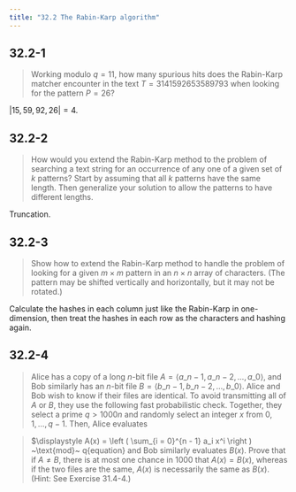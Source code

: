 ```yaml
---
title: "32.2 The Rabin-Karp algorithm"
---
```


## 32.2-1

> Working modulo $q = 11$, how many spurious hits does the Rabin-Karp matcher encounter in the text $T = 3141592653589793$ when looking for the pattern $P = 26$?

$|{15, 59, 92, 26}| = 4$.

## 32.2-2

> How would you extend the Rabin-Karp method to the problem of searching a text string for an occurrence of any one of a given set of $k$ patterns? Start by assuming that all $k$ patterns have the same length. Then generalize your solution to allow the patterns to have different lengths.

Truncation.

## 32.2-3

> Show how to extend the Rabin-Karp method to handle the problem of looking for a given $m \times m$ pattern in an $n \times n$ array of characters. (The pattern may be shifted vertically and horizontally, but it may not be rotated.)

Calculate the hashes in each column just like the Rabin-Karp in one-dimension, then treat the hashes in each row as the characters and hashing again.

## 32.2-4

> Alice has a copy of a long $n$-bit file $A = \langle a\_{n - 1}, a\_{n - 2}, \ldots, a\_0 \rangle$, and Bob similarly has an $n$-bit file $B = \langle b\_{n - 1}, b\_{n - 2}, \ldots, b\_0 \rangle$. Alice and Bob wish to know if their files are identical. To avoid transmitting all of $A$ or $B$, they use the following fast probabilistic check. Together, they select a prime $q > 1000n$ and randomly select an integer $x$ from ${ 0, 1, \ldots, q - 1 }$. Then, Alice evaluates

> $\displaystyle A(x) = \left ( \sum\_{i = 0}^{n - 1} a\_i x^i \right ) ~\text{mod}~ q{equation}
> and Bob similarly evaluates $B(x)$. Prove that if $A \ne B$, there is at most one chance in $1000$ that $A(x) = B(x)$, whereas if the two files are the same, $A(x)$ is necessarily the same as $B(x)$. (Hint: See Exercise 31.4-4.)


